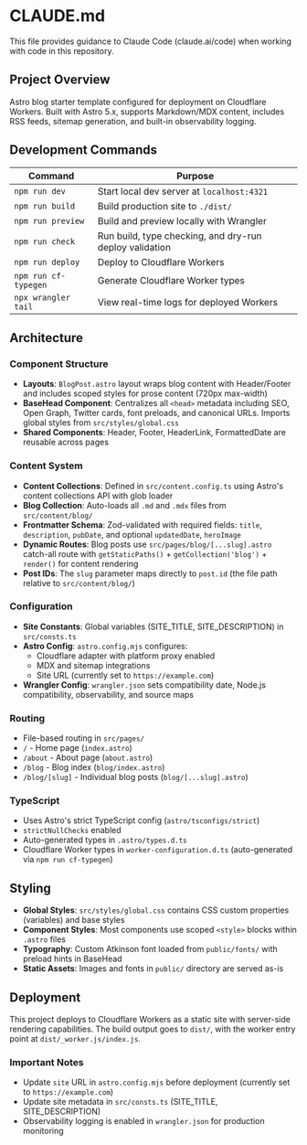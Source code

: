 # CLAUDE.md

This file provides guidance to Claude Code (claude.ai/code) when working with code in this repository.

## Project Overview

Astro blog starter template configured for deployment on Cloudflare Workers. Built with Astro 5.x, supports Markdown/MDX content, includes RSS feeds, sitemap generation, and built-in observability logging.

## Development Commands

| Command | Purpose |
|---------|---------|
| `npm run dev` | Start local dev server at `localhost:4321` |
| `npm run build` | Build production site to `./dist/` |
| `npm run preview` | Build and preview locally with Wrangler |
| `npm run check` | Run build, type checking, and dry-run deploy validation |
| `npm run deploy` | Deploy to Cloudflare Workers |
| `npm run cf-typegen` | Generate Cloudflare Worker types |
| `npx wrangler tail` | View real-time logs for deployed Workers |

## Architecture

### Component Structure

- **Layouts**: `BlogPost.astro` layout wraps blog content with Header/Footer and includes scoped styles for prose content (720px max-width)
- **BaseHead Component**: Centralizes all `<head>` metadata including SEO, Open Graph, Twitter cards, font preloads, and canonical URLs. Imports global styles from `src/styles/global.css`
- **Shared Components**: Header, Footer, HeaderLink, FormattedDate are reusable across pages

### Content System

- **Content Collections**: Defined in `src/content.config.ts` using Astro's content collections API with glob loader
- **Blog Collection**: Auto-loads all `.md` and `.mdx` files from `src/content/blog/`
- **Frontmatter Schema**: Zod-validated with required fields: `title`, `description`, `pubDate`, and optional `updatedDate`, `heroImage`
- **Dynamic Routes**: Blog posts use `src/pages/blog/[...slug].astro` catch-all route with `getStaticPaths()` + `getCollection('blog')` + `render()` for content rendering
- **Post IDs**: The `slug` parameter maps directly to `post.id` (the file path relative to `src/content/blog/`)

### Configuration

- **Site Constants**: Global variables (SITE_TITLE, SITE_DESCRIPTION) in `src/consts.ts`
- **Astro Config**: `astro.config.mjs` configures:
  - Cloudflare adapter with platform proxy enabled
  - MDX and sitemap integrations
  - Site URL (currently set to `https://example.com`)
- **Wrangler Config**: `wrangler.json` sets compatibility date, Node.js compatibility, observability, and source maps

### Routing

- File-based routing in `src/pages/`
- `/` - Home page (`index.astro`)
- `/about` - About page (`about.astro`)
- `/blog` - Blog index (`blog/index.astro`)
- `/blog/[slug]` - Individual blog posts (`blog/[...slug].astro`)

### TypeScript

- Uses Astro's strict TypeScript config (`astro/tsconfigs/strict`)
- `strictNullChecks` enabled
- Auto-generated types in `.astro/types.d.ts`
- Cloudflare Worker types in `worker-configuration.d.ts` (auto-generated via `npm run cf-typegen`)

## Styling

- **Global Styles**: `src/styles/global.css` contains CSS custom properties (variables) and base styles
- **Component Styles**: Most components use scoped `<style>` blocks within `.astro` files
- **Typography**: Custom Atkinson font loaded from `public/fonts/` with preload hints in BaseHead
- **Static Assets**: Images and fonts in `public/` directory are served as-is

## Deployment

This project deploys to Cloudflare Workers as a static site with server-side rendering capabilities. The build output goes to `dist/`, with the worker entry point at `dist/_worker.js/index.js`.

### Important Notes

- Update `site` URL in `astro.config.mjs` before deployment (currently set to `https://example.com`)
- Update site metadata in `src/consts.ts` (SITE_TITLE, SITE_DESCRIPTION)
- Observability logging is enabled in `wrangler.json` for production monitoring
